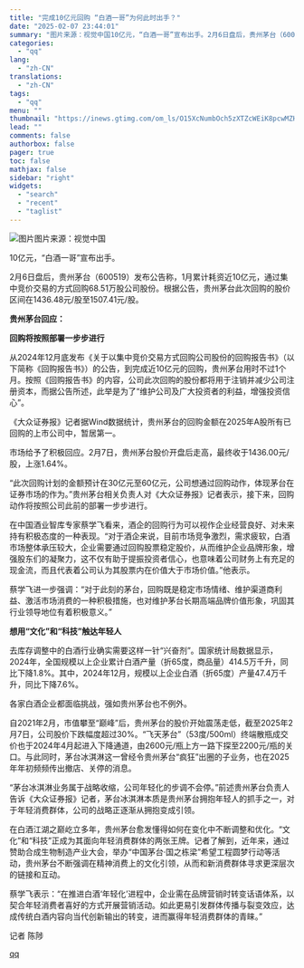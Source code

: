 ```yaml
---
title: "完成10亿元回购 “白酒一哥”为何此时出手？"
date: "2025-02-07 23:44:01"
summary: "图片来源：视觉中国10亿元，“白酒一哥”宣布出手。2月6日盘后，贵州茅台（600519）发布公告称，..."
categories:
  - "qq"
lang:
  - "zh-CN"
translations:
  - "zh-CN"
tags:
  - "qq"
menu: ""
thumbnail: "https://inews.gtimg.com/om_ls/O15XcNumbOch5zXTZcWEiK8pcwMZHrIN7o7_4qmPTqLRUAA_640360/0"
lead: ""
comments: false
authorbox: false
pager: true
toc: false
mathjax: false
sidebar: "right"
widgets:
  - "search"
  - "recent"
  - "taglist"
---
```


![图片](https://inews.gtimg.com/om_bt/ONczdD3kKlnF2L3KuDS6GwLG0Enff6js6KCXKod-6ToEYAA/641)图片来源：视觉中国

10亿元，“白酒一哥”宣布出手。

2月6日盘后，贵州茅台（600519）发布公告称，1月累计耗资近10亿元，通过集中竞价交易的方式回购68.51万股公司股份。根据公告，贵州茅台此次回购的股价区间在1436.48元/股至1507.41元/股。

**贵州茅台回应：**

**回购将按照部署一步步进行**

从2024年12月底发布《关于以集中竞价交易方式回购公司股份的回购报告书》（以下简称《回购报告书》）的公告，到完成近10亿元的回购，贵州茅台用时不过1个月。按照《回购报告书》的内容，公司此次回购的股份都将用于注销并减少公司注册资本，而据公告所述，此举是为了“维护公司及广大投资者的利益，增强投资信心”。

《大众证券报》记者据Wind数据统计，贵州茅台的回购金额在2025年A股所有已回购的上市公司中，暂居第一。

市场给予了积极回应。2月7日，贵州茅台股价开盘后走高，最终收于1436.00元/股，上涨1.64%。

“此次回购计划的金额预计在30亿元至60亿元，公司想通过回购动作，体现茅台在证券市场的作为。”贵州茅台相关负责人对《大众证券报》记者表示，接下来，回购动作将按照公司此前的部署一步步进行。

在中国酒业智库专家蔡学飞看来，酒企的回购行为可以视作企业经营良好、对未来持有积极态度的一种表现。“对于酒企来说，目前市场竞争激烈，需求疲软，白酒市场整体承压较大，企业需要通过回购股票稳定股价，从而维护企业品牌形象，增强股东们的凝聚力，这不仅有助于提振投资者信心，也意味着公司财务上有充足的现金流，而且代表着公司认为其股票内在价值大于市场价值。”他表示。

蔡学飞进一步强调：“对于此刻的茅台，回购既是稳定市场情绪、维护渠道商利益、激活市场消费的一种积极措施，也对维护茅台长期高端品牌价值形象，巩固其行业领导地位有着积极意义。”

**想用“文化”和“科技”触达年轻人**

去库存调整中的白酒行业确实需要这样一针“兴奋剂”。国家统计局数据显示，2024年，全国规模以上企业累计白酒产量（折65度，商品量）414.5万千升，同比下降1.8%。其中，2024年12月，规模以上企业白酒（折65度）产量47.4万千升，同比下降7.6%。

各家白酒企业都面临挑战，强如贵州茅台也不例外。

自2021年2月，市值攀至“巅峰”后，贵州茅台的股价开始震荡走低，截至2025年2月7日，公司股价下跌幅度超过30%。“飞天茅台”（53度/500ml）终端散瓶成交价也于2024年4月起进入下降通道，由2600元/瓶上方一路下探至2200元/瓶的关口。与此同时，茅台冰淇淋这一曾经令贵州茅台“疯狂”出圈的子业务，也在2025年年初频频传出撤店、关停的消息。

“茅台冰淇淋业务属于战略收缩，公司年轻化的步调不会停。”前述贵州茅台负责人告诉《大众证券报》记者，茅台冰淇淋本质是贵州茅台拥抱年轻人的抓手之一，对于年轻消费群体，公司的战略正逐渐从拥抱变成引领。

在白酒江湖之巅屹立多年，贵州茅台愈发懂得如何在变化中不断调整和优化。“文化”和“科技”正成为其面向年轻消费群体的两张王牌。记者了解到，近年来，通过赞助合成生物制造产业大会，举办“中国茅台·国之栋梁”希望工程圆梦行动等活动，贵州茅台不断强调在精神消费上的文化引领，从而和新消费群体寻求更深层次的链接和互动。

蔡学飞表示：“在推进白酒‘年轻化’进程中，企业需在品牌营销时转变话语体系，以契合年轻消费者喜好的方式开展营销活动。如此更易引发群体传播与裂变效应，达成传统白酒内容向当代创新输出的转变，进而赢得年轻消费群体的青睐。”

记者 陈陟

[qq](https://new.qq.com/rain/a/20250207A09FPB00)
